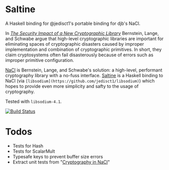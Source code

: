 # Saltine

A Haskell binding for @jedisct1's portable binding for djb's NaCl.

In
*[The Security Impact of a New Cryptographic Library](http://cryptojedi.org/papers/coolnacl-20111201.pdf)*
Bernstein, Lange, and Schwabe argue that high-level cryptographic
libraries are important for eliminating spaces of cryptographic
disasters caused by improper implementation and combination of
cryptographic primitives. In short, they claim cryptosystems often
fail disasterously because of errors such as improper primitive
configuration.

[NaCl](http://nacl.cr.yp.to/) is Bernstein, Lange, and Schwabe's
solution: a high-level, performant cryptography library with a no-fuss
interface. [Saltine](http://github.com/tel/saltine) is a Haskell
binding to NaCl (via
`[libsodium](https://github.com/jedisct1/libsodium)`) which hopes to
provide even more simplicity and safty to the usage of cryptography.

Tested with `libsodium-4.1`.

[![Build Status](https://travis-ci.org/tel/saltine.png?branch=master)](https://travis-ci.org/tel/saltine)

# Todos

* Tests for Hash
* Tests for ScalarMult
* Typesafe keys to prevent buffer size errors
* Extract unit tests from "[Cryptography in NaCl](http://cr.yp.to/highspeed/naclcrypto-20090310.pdf)"
